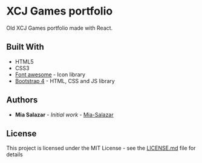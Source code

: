 # XCJ Games portfolio
 Old XCJ Games portfolio made with React.

## Built With

* HTML5
* CSS3
* [Font awesome](https://use.fontawesome.com/) - Icon library
* [Bootstrap 4](https://getbootstrap.com/docs/4.0/getting-started/introduction/) - HTML, CSS and JS library

## Authors

* **Mia Salazar** - *Initial work* - [Mia-Salazar](https://github.com/Mia-Salazar)

## License

This project is licensed under the MIT License - see the [LICENSE.md](LICENSE.md) file for details
